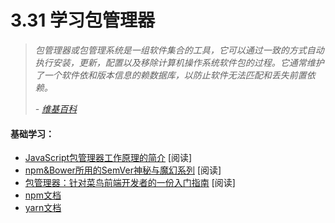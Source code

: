 <!-- 3.31 - Learn Package Manager -->
# 3.31 学习包管理器
<!-- A package manager or package management system is a collection of software tools that automates the process of installing, upgrading, configuring, and removing software packages for a computer's operating system in a consistent manner. It typically maintains a database of software dependencies and version information to prevent software mismatches and missing prerequisites.

— Wikipedia -->

> *包管理器或包管理系统是一组软件集合的工具，它可以通过一致的方式自动执行安装，更新，配置以及移除计算机操作系统软件包的过程。它通常维护了一个软件依和版本信息的赖数据库，以防止软件无法匹配和丢失前置依赖。*
>
> *- [维基百科](https://en.wikipedia.org/wiki/Package_manager)*

<!-- General Learning: -->
#### 基础学习：
<!-- An introduction to how JavaScript package managers work [read]
The Mystical & Magical SemVer Ranges Used By npm & Bower [read]
Package Managers: An Introductory Guide For The Uninitiated Front-End Developer [read]
npm docs
yarn docs -->

- [JavaScript包管理器工作原理的简介](https://medium.freecodecamp.com/javascript-package-managers-101-9afd926add0a#.hu6knvct3) [阅读]
- [npm&Bower所用的SemVer神秘与魔幻系列](http://developer.telerik.com/featured/mystical-magical-semver-ranges-used-npm-bower/) [阅读]
- [包管理器：针对菜鸟前端开发者的一份入门指南](http://codylindley.com/techpro/2013_04_12__package-managers-an-introducto/) [阅读]
- [npm文档](https://docs.npmjs.com/)
- [yarn文档](https://yarnpkg.com/en/docs/)